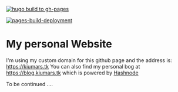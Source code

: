 [![hugo build to gh-pages](https://github.com/kiumarsj/kiumarsj.github.io/actions/workflows/hugo-build-deploy.yml/badge.svg)](https://github.com/kiumarsj/kiumarsj.github.io/actions/workflows/hugo-build-deploy.yml)

[![pages-build-deployment](https://github.com/kiumarsj/kiumarsj.github.io/actions/workflows/pages/pages-build-deployment/badge.svg)](https://github.com/kiumarsj/kiumarsj.github.io/actions/workflows/pages/pages-build-deployment)

# My personal Website

I'm using my custom domain for this github page and the address is: https://kiumars.tk
You can also find my personal bog at https://blog.kiumars.tk which is powered by [Hashnode](https://hashnode.com/)

To be continued ....